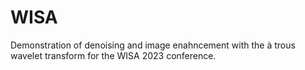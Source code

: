 # WISA

Demonstration of denoising and image enahncement with the à trous wavelet transform for the WISA 2023 conference.
